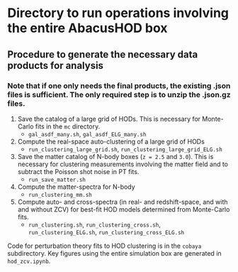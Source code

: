 # Directory to run operations involving the entire AbacusHOD box

## Procedure to generate the necessary data products for analysis
### Note that if one only needs the final products, the existing .json files is sufficient. The only required step is to unzip the .json.gz files. 
1. Save the catalog of a large grid of HODs. This is necessary for Monte-Carlo fits in the `mc` directory.
   - `gal_asdf_many.sh`, `gal_asdf_ELG_many.sh` 
2. Compute the real-space auto-clustering of a large grid of HODs
   - `run_clustering_large_grid.sh`, `run_clustering_large_grid_ELG.sh`
3. Save the matter catalog of N-body boxes (`z = 2.5` and `3.0`). This is necessary for clustering measurements involving the matter field and to subtract the Poisson shot noise in PT fits.
   - `run_save_matter.sh`
4. Compute the matter-spectra for N-body
   - `run_clustering_mm.sh`
5. Compute auto- and cross-spectra (in real- and redshift-space, and with and without ZCV) for best-fit HOD models determined from Monte-Carlo fits. 
   - `run_clustering.sh`, `run_clustering_cross.sh`, `run_clustering_ELG.sh`, `run_clustering_cross_ELG.sh`

Code for perturbation theory fits to HOD clustering is in the `cobaya` subdirectory.
Key figures using the entire simulation box are generated in `hod_zcv.ipynb`.